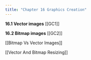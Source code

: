 ```yaml
---
title: "Chapter 16 Graphics Creation"
---
```

**16.1 Vector images** [[GC1]]


**16.2 Bitmap images** [[GC2]]

[[Bitmap Vs Vector Images]]

[[Vector And Bitmap Resizing]]